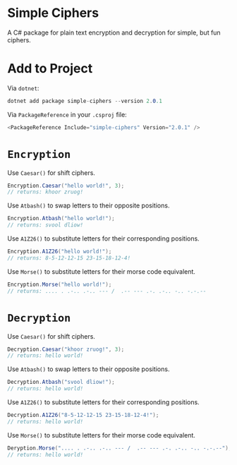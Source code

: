 # Simple Ciphers
A C# package for plain text encryption and decryption for simple, but fun ciphers.
# Add to Project
Via `dotnet`:
```cs
dotnet add package simple-ciphers --version 2.0.1
```
Via `PackageReference` in your `.csproj` file:
```cs
<PackageReference Include="simple-ciphers" Version="2.0.1" />
```
# `Encryption`
Use `Caesar()` for shift ciphers.
```cs
Encryption.Caesar("hello world!", 3);
// returns: khoor zruog!
```
Use `Atbash()` to swap letters to their opposite positions.
```cs
Encryption.Atbash("hello world!");
// returns: svool dliow!
```
Use `A1Z26()` to substitute letters for their corresponding positions.
```cs
Encryption.A1Z26("hello world!");
// returns: 8-5-12-12-15 23-15-18-12-4!
```
Use `Morse()` to substitute letters for their morse code equivalent.
```cs
Encryption.Morse("hello world!");
// returns: .... . .-.. .-.. --- /  .-- --- .-. .-.. -.. -.-.--
```
# `Decryption`
Use `Caesar()` for shift ciphers.
```cs
Decryption.Caesar("khoor zruog!", 3);
// returns: hello world!
```
Use `Atbash()` to swap letters to their opposite positions.
```cs
Decryption.Atbash("svool dliow!");
// returns: hello world!
```
Use `A1Z26()` to substitute letters for their corresponding positions.
```cs
Decryption.A1Z26("8-5-12-12-15 23-15-18-12-4!");
// returns: hello world!
```
Use `Morse()` to substitute letters for their morse code equivalent.
```cs
Deryption.Morse(".... . .-.. .-.. --- /  .-- --- .-. .-.. -.. -.-.--");
// returns: hello world!
```
